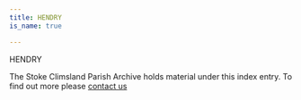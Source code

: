 ```yaml
---
title: HENDRY
is_name: true

---
```


HENDRY


The Stoke Climsland Parish Archive holds material under this index entry. To find out more please [contact us](/contact/)
